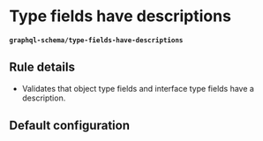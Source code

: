 # Type fields have descriptions
#### `graphql-schema/type-fields-have-descriptions`

## Rule details

* Validates that object type fields and interface type fields have a description.

## Default configuration

